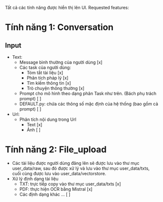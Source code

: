Tất cả các tính năng được hiển thị lên UI. Requested features:

# Tính năng 1: Conversation

## Input
- Text:
    - Message bình thường của người dùng                                              [x]
    - Các task của người dùng:
        - Tóm tắt tài liệu                                                            [x]
        - Phân tích pháp lý                                                           [x]
        - Tìm kiếm thông tin                                                          [x]
        - Trò chuyện thông thường                                                     [x]
    - Prompt cho mô hình theo dạng phân Task như trên. (Bách phụ trách prompt)        [ ]
    - DEFAULT.py: chứa các thông số mặc định của hệ thống (bao gồm cả prompt)         [ ]
- Url:
    - Phân tích nội dung trong Url
        - Text                             [x]
        - Ảnh                              [ ]

# Tính năng 2: File_upload
- Các tài liệu được người dùng đăng lên sẽ được lưu vào thư mục user_data/raw, sau đó được xử lý và lưu vào thư mục user_data/txts, cuối cùng được lưu vào user_data/vectorstore.
- Xử lý định dạng tài liệu
    - TXT: trực tiếp copy vào thư mục user_data/txts                                 [x]
    - PDF: thực hiện OCR bằng Mistral                                                [x]
    - Các định dạng khác ...                                                         [ ]


